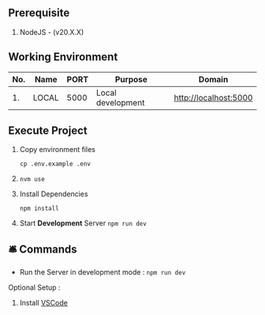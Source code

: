## Prerequisite

1. NodeJS - (v20.X.X)

## Working Environment

| No. | Name  | PORT     | Purpose           | Domain                                     |
| --- | ----- | -------- | ----------------- | ------------------------------------------ |
| 1.  | LOCAL | 5000     | Local development | <http://localhost:5000>                    |

## Execute Project

1. Copy environment files

    `cp .env.example .env`

2. `nvm use`

3. Install Dependencies

    `npm install`

4. Start **Development** Server `npm run dev`

## 🛎 Commands

-   Run the Server in development mode : `npm run dev`

Optional Setup :

1. Install [VSCode](https://code.visualstudio.com/)